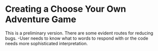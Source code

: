 # Creating a Choose Your Own Adventure Game

This is a preliminary version. There are some evident routes for reducing bugs. 
-User needs to know what to words to respond with or the code needs more sophisticated interpretation.